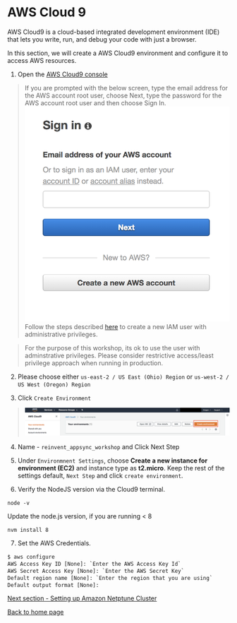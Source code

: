 # AWS Cloud 9 

AWS Cloud9 is a cloud-based integrated development environment (IDE) that lets you write, run, and debug your code with just a browser.

In this section, we will create a AWS Cloud9 environment and configure it to access AWS resources.

1. Open the [AWS Cloud9 console](https://console.aws.amazon.com/cloud9/)

>  If you are prompted with the below screen, type the email address for the AWS account root user, choose Next, type the password for the AWS account root user and then choose Sign In. 
> ![Root User](../images/root_user.png)
Follow the steps described [here](https://docs.aws.amazon.com/IAM/latest/UserGuide/getting-started_create-admin-group.html) to create a new IAM user with administrative privileges. 

> For the purpose of this workshop, its ok to use the user with adminstrative privileges. Please consider restrictive access/least privilege approach when running in production.

2. Please choose either `us-east-2 / US East (Ohio) Region`
   or `us-west-2 / US West (Oregon) Region`

3. Click `Create Environment`

> ![Create Env](../images/create_env.png)

4. Name - `reinvent_appsync_workshop` and Click Next Step

5. Under `Environmnent Settings`, choose **Create a new instance for environment (EC2)** and instance type as **t2.micro**. Keep the rest of the settings default, `Next Step` and click `create environment`.

6. Verify the NodeJS version via the Cloud9 terminal.
``` 
node -v 
````
Update the node.js version, if you are running < 8
```
nvm install 8
```

7. Set the AWS Credentials. 

```
$ aws configure
AWS Access Key ID [None]: `Enter the AWS Access Key Id`
AWS Secret Access Key [None]: `Enter the AWS Secret Key`
Default region name [None]: `Enter the region that you are using`
Default output format [None]:
```
[Next section - Setting up Amazon Netptune Cluster](../2_neptune_stack/README.md)

[Back to home page](../README.md)




